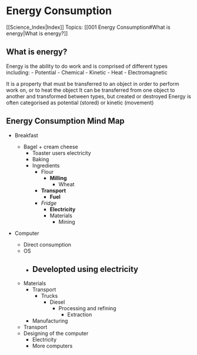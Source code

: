 # Energy Consumption
[[Science_Index|Index]]
Topics: [[001 Energy Consumption#What is energy|What is energy?]]


## What is energy?
Energy is the ability to do work and is comprised of different types including:
	- Potential
	- Chemical
	- Kinetic
	- Heat
	- Electromagnetic

It is a property that must be transferred to an object in order to perform work on, or to heat the object
It can be transferred from one object to another and transformed between types, but created or destroyed
Energy is often categorised as potential (stored) or kinetic (movement)


## Energy Consumption Mind Map
- Breakfast
	- Bagel + cream cheese
		- Toaster users electricity
		- Baking
		- Ingredients
			- Flour
				- **Milling**
					- Wheat
			- **Transport**
				- **Fuel**
			- *Fridge*
				- **Electricity**
				- Materials
					- Mining

- Computer
	- Direct consumption
	- OS
		- Developted using electricity
			- 
	- Materials
		- Transport
			- Trucks
				- Diesel
					- Processing and refining
						- Extraction
		- Manufacturing
	- Transport
	- Designing of the computer
		- Electricity
		- More computers




